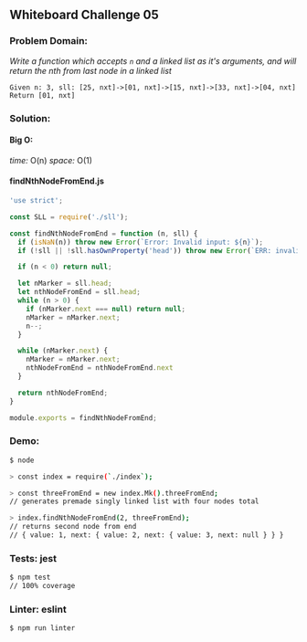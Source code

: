 ## Whiteboard Challenge 05

### Problem Domain:

*Write a function which accepts `n` and a linked list as it's arguments, and will return the nth from last node in a linked list*
```
Given n: 3, sll: [25, nxt]->[01, nxt]->[15, nxt]->[33, nxt]->[04, nxt]
Return [01, nxt]
```

### Solution:

#### Big O:
*time:* O(n)
*space:* O(1)

#### findNthNodeFromEnd.js
```js
'use strict';

const SLL = require('./sll');

const findNthNodeFromEnd = function (n, sll) {
  if (isNaN(n)) throw new Error(`Error: Invalid input: ${n}`);
  if (!sll || !sll.hasOwnProperty('head')) throw new Error(`ERR: invalid input: ${sll}`);

  if (n < 0) return null;

  let nMarker = sll.head;
  let nthNodeFromEnd = sll.head;
  while (n > 0) {
    if (nMarker.next === null) return null;
    nMarker = nMarker.next;
    n--;
  }

  while (nMarker.next) {
    nMarker = nMarker.next;
    nthNodeFromEnd = nthNodeFromEnd.next
  }

  return nthNodeFromEnd;
}

module.exports = findNthNodeFromEnd;
```

### Demo:

```sh
$ node

> const index = require(`./index`);

> const threeFromEnd = new index.Mk().threeFromEnd;
// generates premade singly linked list with four nodes total

> index.findNthNodeFromEnd(2, threeFromEnd);
// returns second node from end
// { value: 1, next: { value: 2, next: { value: 3, next: null } } }
```

### Tests: jest

```sh
$ npm test
// 100% coverage
```

### Linter: eslint

```sh
$ npm run linter
```
